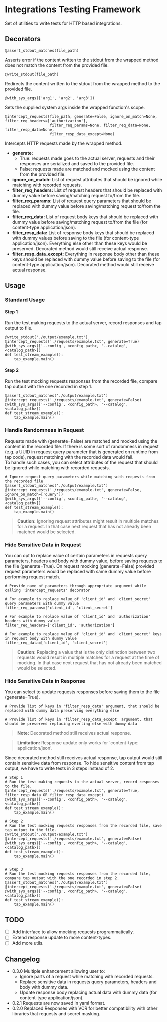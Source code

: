 # Integrations Testing Framework
Set of utilities to write tests for HTTP based integrations. 

## Decorators
```
@assert_stdout_matches(file_path)
```
Asserts error if the content written to the stdout from the wrapped method does not match the content from the provided file.

```
@write_stdout(file_path)
```
Redirects the content written to the stdout from the wrapped method to the provided file.

```
@with_sys_args(['arg1', 'arg2', 'arg3'])
```
Sets the supplied system args inside the wrapped function's scope.

```
@intercept_requests(file_path, generate=False, ignore_on_match=None, filter_req_headers=['authorization'],
                    filter_req_params=None, filter_req_data=None, filter_resp_data=None,
                    filter_resp_data_except=None)
```
Intercepts HTTP requests made by the wrapped method.
- **generate:**
  - True: requests made goes to the actual server, requests and their responses are serialized and saved to the provided file.
  - False: requests made are matched and mocked using the content from the provided file.
- **ignore_on_match:** List of request attributes that should be ignored while matching with recorded requests.
- **filter_req_headers:** List of request headers that should be replaced with dummy value before saving/matching request to/from the file.
- **filter_req_params:** List of request query parameters that should be replaced with dummy value before saving/matching request to/from the file.
- **filter_req_data:** List of request body keys that should be replaced with dummy value before saving/matching request to/from the file (for content-type application/json).
- **filter_resp_data:** List of response body keys that should be replaced with dummy values before saving to the file (for content-type application/json). Everything else other than these keys would be preserved. Decorated method would still receive actual response.
- **filter_resp_data_except:** Everything in response body other than these keys should be replaced with dummy value before saving to the file (for content-type application/json). Decorated method would still receive actual response.


## Usage

### Standard Usage
#### Step 1
Run the test making requests to the actual server, record responses and tap output to file.
```
@write_stdout('./output/example.txt')
@intercept_requests('./requests/example.txt', generate=True)
@with_sys_args(['--config', <config_path>, '--catalog', <catalog_path>])
def test_stream_example():
    tap_example.main()
```
#### Step 2
Run the test mocking requests responses from the recorded file, compare tap output with the one recorded in step 1.
```
@assert_stdout_matches('./output/example.txt')
@intercept_requests('./requests/example.txt', generate=False)
@with_sys_args(['--config', <config_path>, '--catalog', <catalog_path>])
def test_stream_example():
    tap_example.main()
```

### Handle Randomness in Request
Requests made with (generate=False) are matched and mocked using the content in the recorded file. If there is some sort of randomness in request (e.g. a UUID in request query parameter that is generated on runtime from tap code), request matching with the recorded data would fail.    
To handle such cases, you can select attributes of the request that should be ignored while matching with recorded requests.
```
# Ignore request query parameters while matching with requests from the recorded file
@assert_stdout_matches('./output/example.txt')
@intercept_requests('./requests/example.txt', generate=False, ignore_on_match=['query'])
@with_sys_args(['--config', <config_path>, '--catalog', <catalog_path>])
def test_stream_example():
    tap_example.main()
```
> **Caution:** Ignoring request attributes might result in multiple matches for a request. In that case next request that has not already been matched would be selected.

### Hide Sensitive Data in Request
You can opt to replace value of certain parameters in requests query parameters, headers and body with dummy value, before saving requests to the file (generate=True).
On request mocking (generate=False) provided request parameters would be replaced with same dummy value before performing request match.
```
# Provide name of parameters through appropriate argument while calling 'intercept_requests' decorator

# For example to replace value of 'client_id' and 'client_secret' query parameters with dummy value
filter_req_params=['client_id', 'client_secret']

# For example to replace value of 'client_id' and 'authorization' headers with dummy value
filter_req_headers=['client_id', 'authorization']

# For example to replace value of 'client_id' and 'client_secret' keys in request body with dummy value
filter_req_data=['client_id', 'client_secret']
```
> **Caution:** Replacing a value that is the only distinction between two requests would result in multiple matches for a request at the time of mocking. In that case next request that has not already been matched would be selected.

### Hide Sensitive Data in Response
You can select to update requests responses before saving them to the file (generate=True).
```
# Provide list of keys in 'filter_resp_data' argument, that should be replaced with dummy data preserving everything else

# Provide list of keys in 'filter_resp_data_except' argument, that should be preserved replacing everting else with dummy data
```

> **Note:** Decorated method still receives actual response.

> **Limitation:** Response update only works for 'content-type: application/json'.

Since decorated method still receives actual response, tap output would still contain sensitive data from response.
To hide sensitive content from tap output, we have to write tests in 3 steps instead of 2.
```
# Step 1
# Run the test making requests to the actual server, record responses to the file.
@intercept_requests('./requests/example.txt', generate=True, filter_resp_data OR filter_resp_data_except)
@with_sys_args(['--config', <config_path>, '--catalog', <catalog_path>])
def test_stream_example():
    tap_example.main()

# Step 2
# Run the test mocking requests responses from the recorded file, save tap output to the file.
@write_stdout('./output/example.txt')
@intercept_requests('./requests/example.txt', generate=False)
@with_sys_args(['--config', <config_path>, '--catalog', <catalog_path>])
def test_stream_example():
    tap_example.main()


# Step 3
# Run the test mocking requests responses from the recorded file, compare tap output with the one recorded in step 2.
@assert_stdout_matches('./output/example.txt')
@intercept_requests('./requests/example.txt', generate=False)
@with_sys_args(['--config', <config_path>, '--catalog', <catalog_path>])
def test_stream_example():
    tap_example.main()
```

## TODO

- [ ] Add interface to allow mocking requests programmatically.
- [ ] Extend response update to more content-types.
- [ ] Add more utils.

## Changelog
- 0.3.0 Multiple enhancement allowing user to:
  - Ignore parts of a request while matching with recorded requests.
  - Replace sensitive data in requests query parameters, headers and body with dummy data.
  - Update response body replacing actual data with dummy data (for content-type application/json).
- 0.2.1 Requests are now saved in yaml format.
- 0.2.0 Replaced Responses with VCR for better compatibility with other libraries that requests and secret masking.


